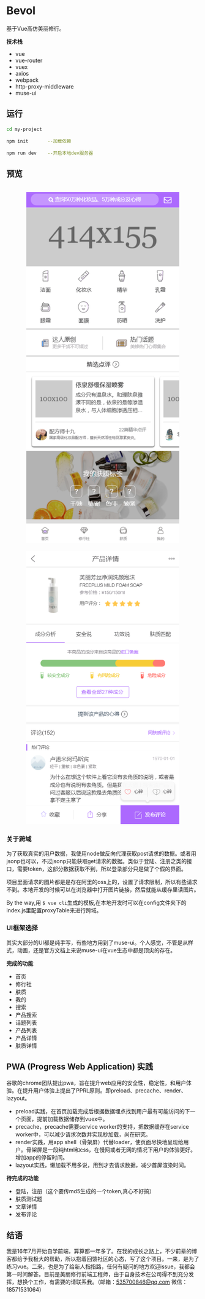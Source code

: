 # Bevol

基于Vue高仿美丽修行。

__技术栈__

* vue
* vue-router
* vuex
* axios
* webpack
* http-proxy-middleware
* muse-ui

## 运行

```bash
cd my-project
```
```bash
npm init       --加载依赖
```
```bash
npm run dev    --开启本地dev服务器
```
## 预览

<p align="center">
  <br>
  <img width="400" src="./preview_home.png" alt="home">
  <br>
  <br>
  <img width="400" src="./preview_product.png" alt="practice">
  <br>
</p>

### 关于跨域

为了获取真实的用户数据，我使用node做反向代理获取post请求的数据。或者用jsonp也可以，不过jsonp只能获取get请求的数据。类似于登陆、注册之类的接口，需要token，这部分数据获取不到，所以登录部分只是做了个假的界面。

项目里面请求的图片都是是存在阿里的oss上的，设置了请求限制，所以有些请求不到。本地开发的时候可以在浏览器中打开图片链接，然后就能从缓存里读图片。

By the way,用 ```$ vue cli```生成的模板,在本地开发时可以在config文件夹下的index.js里配置proxyTable来进行跨域。

### UI框架选择

其实大部分的UI都是纯手写，有些地方用到了muse-ui。个人感觉，不管是从样式，动画，还是官方文档上来说muse-ui在vue生态中都是顶尖的存在。

__完成的功能__

* 首页
* 修行社
* 肤质
* 我的
* 搜索
* 产品搜索
* 话题列表
* 产品列表
* 产品详情
* 肤质详情

## PWA (Progress Web Application) 实践
谷歌的chrome团队提出pwa，旨在提升web应用的安全性，稳定性，和用户体验。在提升用户体验上提出了PPRL原则。即preload、precache、render、lazyout。

* preload实践，在首页加载完成后根据数据埋点找到用户最有可能访问的下一个页面，提前加载数据储存到vuex中。
* precache，precache需要service worker的支持，把数据缓存在service worker中，可以减少请求次数并实现秒加载，尚在研究。
* render实践，用app shell（骨架屏）代替loader，使页面尽快地呈现给用户。骨架屏是一段纯html和css，在慢网或者无网的情况下用户的体验更好。增加app的停留时间。
* lazyout实践，懒加载不用多说，用到才去请求数据，减少首屏渲染时间。

__待完成的功能__

* 登陆，注册（这个要传md5生成的一个token,真心不好搞）
* 肤质测试题
* 文章详情
* 发布评论

## 结语

我是16年7月开始自学前端，算算都一年多了。在我的成长之路上，不少前辈的博客都给予我极大的帮助，所以抱着回馈社区的心态，写了这个项目。一来，是为了练习vue。二来，也是为了给新人指指路，任何有疑问的地方欢迎issue，我都会第一时间解答。目前是美丽修行前端工程师，由于自身技术在公司得不到充分发挥，想换个工作，有需要的请联系我。（邮箱：535700846@qq.com  微信：18571531064）



